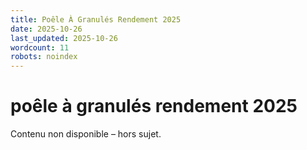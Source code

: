 ```yaml
---
title: Poêle À Granulés Rendement 2025
date: 2025-10-26
last_updated: 2025-10-26
wordcount: 11
robots: noindex
---
```


# poêle à granulés rendement 2025

Contenu non disponible – hors sujet.